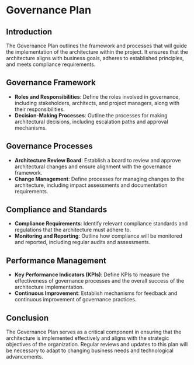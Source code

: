 # Governance Plan

## Introduction
The Governance Plan outlines the framework and processes that will guide the implementation of the architecture within the project. It ensures that the architecture aligns with business goals, adheres to established principles, and meets compliance requirements.

## Governance Framework
- **Roles and Responsibilities**: Define the roles involved in governance, including stakeholders, architects, and project managers, along with their responsibilities.
- **Decision-Making Processes**: Outline the processes for making architectural decisions, including escalation paths and approval mechanisms.

## Governance Processes
- **Architecture Review Board**: Establish a board to review and approve architectural changes and ensure alignment with the governance framework.
- **Change Management**: Define processes for managing changes to the architecture, including impact assessments and documentation requirements.

## Compliance and Standards
- **Compliance Requirements**: Identify relevant compliance standards and regulations that the architecture must adhere to.
- **Monitoring and Reporting**: Outline how compliance will be monitored and reported, including regular audits and assessments.

## Performance Management
- **Key Performance Indicators (KPIs)**: Define KPIs to measure the effectiveness of governance processes and the overall success of the architecture implementation.
- **Continuous Improvement**: Establish mechanisms for feedback and continuous improvement of governance practices.

## Conclusion
The Governance Plan serves as a critical component in ensuring that the architecture is implemented effectively and aligns with the strategic objectives of the organization. Regular reviews and updates to this plan will be necessary to adapt to changing business needs and technological advancements.
